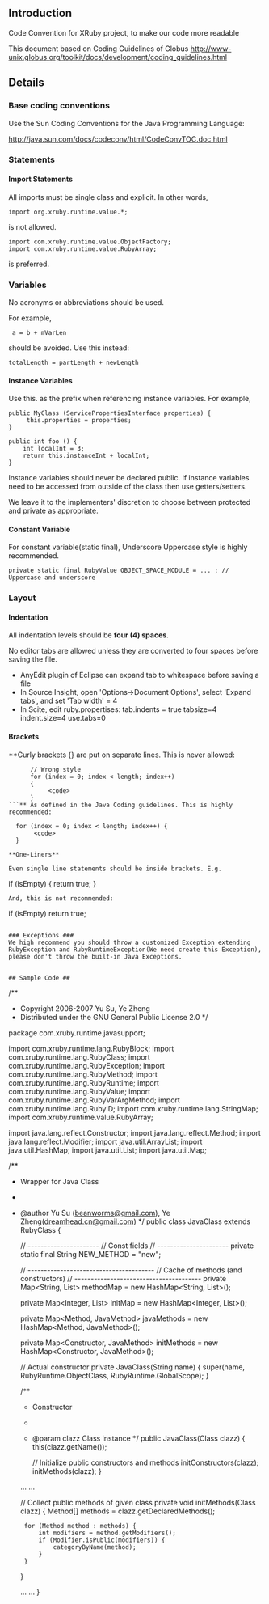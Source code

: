 ## Introduction ##
Code Convention for XRuby project, to make our code more readable

This document based on Coding Guidelines of Globus
http://www-unix.globus.org/toolkit/docs/development/coding_guidelines.html

## Details ##
### Base coding conventions ###
Use the Sun Coding Conventions for the Java Programming Language:

http://java.sun.com/docs/codeconv/html/CodeConvTOC.doc.html
### Statements ###
#### Import Statements ####
All imports must be single class and explicit. In other words,
```
import org.xruby.runtime.value.*;
```
is not allowed.
```
import com.xruby.runtime.value.ObjectFactory;
import com.xruby.runtime.value.RubyArray;
```
is preferred.

### Variables ###
No acronyms or abbreviations should be used.



For example,
```
 a = b + mVarLen 
```
should be avoided. Use this instead:
```
totalLength = partLength + newLength
```

#### Instance Variables ####
Use this. as the prefix when referencing instance variables. For example,
```
public MyClass (ServicePropertiesInterface properties) {
     this.properties = properties;
}

public int foo () {
    int localInt = 3;
    return this.instanceInt + localInt;
}
```
Instance variables should never be declared public. If instance variables need to be accessed from outside of the class then use getters/setters.

We leave it to the implementers' discretion to choose between protected and private as appropriate.

#### Constant Variable ####
For constant variable(static final), Underscore Uppercase style is highly recommended.
```
private static final RubyValue OBJECT_SPACE_MODULE = ... ; // Uppercase and underscore
```

### Layout ###
#### Indentation ####

All indentation levels should be **four (4) spaces**.

No editor tabs are allowed unless they are converted to four spaces before saving the file.

  * AnyEdit plugin of Eclipse can expand tab to whitespace before saving a file
  * In Source Insight, open 'Options->Document Options', select 'Expand tabs', and set 'Tab width' = 4
  * In Scite, edit ruby.propertises: tab.indents = true tabsize=4 indent.size=4 use.tabs=0

#### Brackets ####
**Curly brackets {} are put on separate lines. This is never allowed:
```
      // Wrong style
      for (index = 0; index < length; index++)
      {
           <code>
      }
```** As defined in the Java Coding guidelines. This is highly recommended:
```
      for (index = 0; index < length; index++) {
           <code>
      }
```
**One-Liners**

Even single line statements should be inside brackets. E.g.
```
if (isEmpty) {
     return true;
}
```
And, this is not recommended:
```
if (isEmpty) 
    return true;
```

### Exceptions ###
We high recommend you should throw a customized Exception extending RubyException and RubyRuntimeException(We need create this Exception), please don't throw the built-in Java Exceptions.


## Sample Code ##

```

/**
 * Copyright 2006-2007 Yu Su, Ye Zheng
 * Distributed under the GNU General Public License 2.0
 */

package com.xruby.runtime.javasupport;

import com.xruby.runtime.lang.RubyBlock;
import com.xruby.runtime.lang.RubyClass;
import com.xruby.runtime.lang.RubyException;
import com.xruby.runtime.lang.RubyMethod;
import com.xruby.runtime.lang.RubyRuntime;
import com.xruby.runtime.lang.RubyValue;
import com.xruby.runtime.lang.RubyVarArgMethod;
import com.xruby.runtime.lang.RubyID;
import com.xruby.runtime.lang.StringMap;
import com.xruby.runtime.value.RubyArray;

import java.lang.reflect.Constructor;
import java.lang.reflect.Method;
import java.lang.reflect.Modifier;
import java.util.ArrayList;
import java.util.HashMap;
import java.util.List;
import java.util.Map;

/**
 * Wrapper for Java Class
 *
 * @author Yu Su (beanworms@gmail.com), Ye Zheng(dreamhead.cn@gmail.com)
 */
public class JavaClass extends RubyClass {

    // ----------------------
    //      Const fields
    // ----------------------
    private static final String NEW_METHOD = "new";

    // ---------------------------------------
    //   Cache of methods (and constructors)
    // ---------------------------------------
    private Map<String, List<Method>> methodMap
            = new HashMap<String, List<Method>>();

    private Map<Integer, List<Constructor>> initMap
            = new HashMap<Integer, List<Constructor>>();

    private Map<Method, JavaMethod> javaMethods
            = new HashMap<Method, JavaMethod>();

    private Map<Constructor, JavaMethod> initMethods
            = new HashMap<Constructor, JavaMethod>();
    
    // Actual constructor
    private JavaClass(String name) {
        super(name, RubyRuntime.ObjectClass, RubyRuntime.GlobalScope);
    }

    /**
     * Constructor
     *
     * @param clazz Class instance
     */
    public JavaClass(Class clazz) {
        this(clazz.getName());

        // Initialize public constructors and methods
        initConstructors(clazz);
        initMethods(clazz);
    }

    ... ...

    // Collect public methods of given class
    private void initMethods(Class clazz) {
        Method[] methods = clazz.getDeclaredMethods();

        for (Method method : methods) {
            int modifiers = method.getModifiers();
            if (Modifier.isPublic(modifiers)) {
                categoryByName(method);
            }
        }
    }

    ... ...
}

```